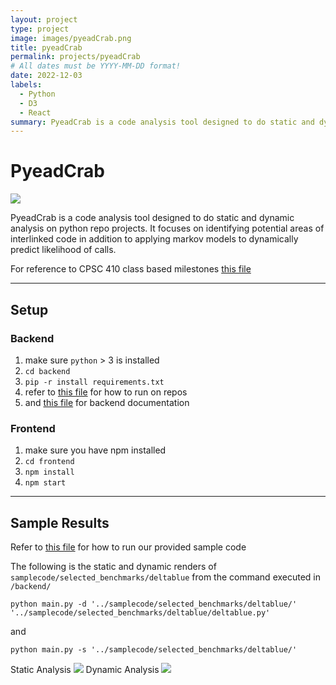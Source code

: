 ```yaml
---
layout: project
type: project
image: images/pyeadCrab.png
title: pyeadCrab
permalink: projects/pyeadCrab
# All dates must be YYYY-MM-DD format!
date: 2022-12-03
labels:
  - Python
  - D3
  - React
summary: PyeadCrab is a code analysis tool designed to do static and dynamic analysis on python repo projects. It focuses on identifying potential areas of interlinked code.  
---
```

# PyeadCrab 
![](frontend/src/data/pyeadCrab2.png)

PyeadCrab is a code analysis tool designed to do static and dynamic analysis on python repo projects. It focuses on identifying potential areas of interlinked code in addition to applying markov models to dynamically predict likelihood of calls.

For reference to CPSC 410 class based milestones [this file](milestones.md)

---
## Setup
### Backend
1. make sure `python` > 3 is installed 
2. `cd backend`
3. `pip -r install requirements.txt`
4. refer to [this file](docs/running_pyeadCrab.md) for how to run on repos
5. and [this file](backend/readme.md) for backend documentation

### Frontend
1. make sure you have npm installed
2. `cd frontend`
3. `npm install`
4. `npm start`

---
## Sample Results
Refer to [this file](docs/running_samples.md) for how to run our provided sample code

The following is the static and dynamic renders of `samplecode/selected_benchmarks/deltablue` from the command executed in `/backend/` 

`python main.py -d '../samplecode/selected_benchmarks/deltablue/' '../samplecode/selected_benchmarks/deltablue/deltablue.py'` 

and 

`python main.py -s '../samplecode/selected_benchmarks/deltablue/'`

Static Analysis
![](docs/resources/static.png)
Dynamic Analysis
![](docs/resources/dynamic.png)

